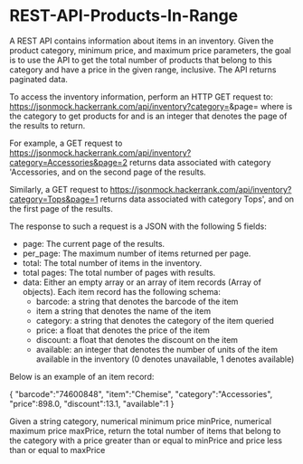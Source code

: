 # REST-API-Products-In-Range

A REST API contains information about items in an inventory. Given the product category, minimum price, and maximum price parameters, the goal is to use the API to get the total number of products that belong to this category and have a price in the given range, inclusive. The API returns paginated data.

To access the inventory information, perform an HTTP GET request to: https://jsonmock.hackerrank.com/api/inventory?category=<category>&page=<pageNumber> where <category> is the category to get products for and <pageNumber> is an integer that denotes the page of the results to return.

For example, a GET request to https://jsonmock.hackerrank.com/api/inventory?category=Accessories&page=2 returns data associated with category 'Accessories, and on the second page of the results.

Similarly, a GET request to https://jsonmock.hackerrank.com/api/inventory?category=Tops&page=1 returns data associated with category Tops', and on the first page of the results.

The response to such a request is a JSON with the following 5 fields:

- page: The current page of the results.
- per_page: The maximum number of items returned per page.
- total: The total number of items in the inventory.
- total pages: The total number of pages with results.
- data: Either an empty array or an array of item records (Array of objects). Each item record has the following schema:
   - barcode: a string that denotes the barcode of the item
   - item a string that denotes the name of the item
   - category: a string that denotes the category of the item queried
   - price: a float that denotes the price of the item
   - discount: a float that denotes the discount on the item
   - available: an integer that denotes the number of units of the item available in the inventory (0 denotes unavailable, 1 denotes available)

Below is an example of an item record:

{
"barcode":"74600848", 
"item":"Chemise", 
"category":"Accessories", 
"price":898.0, 
"discount":13.1, 
"available":1
}

Given a string category, numerical minimum price minPrice, numerical maximum price maxPrice, return the total number of items that belong to the category with a price greater than or equal to minPrice and price less than or equal to maxPrice

